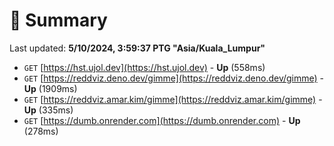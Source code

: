 # 📖 Summary
Last updated: **5/10/2024, 3:59:37 PTG "Asia/Kuala_Lumpur"**

- `GET` [https://hst.ujol.dev](https://hst.ujol.dev) - **Up** (558ms)
- `GET` [https://reddviz.deno.dev/gimme](https://reddviz.deno.dev/gimme) - **Up** (1909ms)
- `GET` [https://reddviz.amar.kim/gimme](https://reddviz.amar.kim/gimme) - **Up** (335ms)
- `GET` [https://dumb.onrender.com](https://dumb.onrender.com) - **Up** (278ms)
